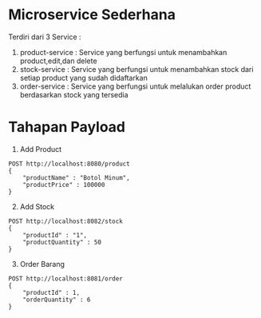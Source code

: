 # Microservice Sederhana
 
Terdiri dari 3 Service :
1. product-service : Service yang berfungsi untuk menambahkan product,edit,dan delete
2. stock-service : Service yang berfungsi untuk menambahkan stock dari setiap product yang sudah didaftarkan
3. order-service : Service yang berfungsi untuk melalukan order product berdasarkan stock yang tersedia

# Tahapan Payload

1. Add Product
```
POST http://localhost:8080/product
{
    "productName" : "Botol Minum",
    "productPrice" : 100000
}
```

2. Add Stock
```
POST http://localhost:8082/stock
{
    "productId" : "1",
    "productQuantity" : 50
}
```

3. Order Barang
```
POST http://localhost:8081/order
{
    "productId" : 1,
    "orderQuantity" : 6
}
```
